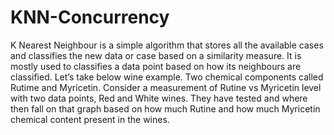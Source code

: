 # KNN-Concurrency


K Nearest Neighbour is a simple algorithm that stores all the available cases and classifies the new data or case based on a similarity measure. It is mostly used to classifies a data point based on how its neighbours are classified.
Let’s take below wine example. Two chemical components called Rutime and Myricetin. Consider a measurement of Rutine vs Myricetin level with two data points, Red and White wines. They have tested and where then fall on that graph based on how much Rutine and how much Myricetin chemical content present in the wines.

